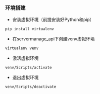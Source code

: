 ### 环境搭建

- 安装虚拟环境（前提安装好Python和pip）
```
pip install virtualenv
```
- 在servermanage_api下创建venv虚拟环境
```
virtualenv venv
```

- 激活虚拟环境
```
venv/Scripts/activate
```
- 退出虚拟环境
```
venv/Scripts/deactivate
```
